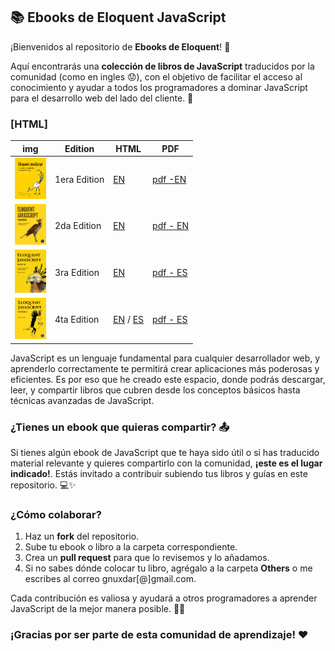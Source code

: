 ## 📚 Ebooks de Eloquent JavaScript
¡Bienvenidos al repositorio de **Ebooks de Eloquent**! 🎉

Aquí encontrarás una **colección de libros de JavaScript** traducidos por la comunidad (como en ingles 😟), con el objetivo de facilitar el acceso al conocimiento y ayudar a todos los programadores a dominar JavaScript para el desarrollo web del lado del cliente. 🚀 

### [HTML]
|img | Edition| HTML | PDF |
|----|--------|------|-----|
|<img src="EbookEloquent/cover/cover_1st.png" width="50">  |1era Edition | [EN](https://eloquentjavascript.net/1st_edition/)  | [ pdf -EN ](EbookEloquent/Eloquent_JavaScript_EN.pdf) |
|<img src="EbookEloquent/cover/cover_2nd.png" width="50">  |2da Edition |  [EN](https://eloquentjavascript.net/2nd_edition/)  | [ pdf - EN](EbookEloquent/Eloquent_JavaScript_2nd_EN.pdf) |
|<img src="EbookEloquent/cover/cover_3rd.jpg" width="50">  |3ra Edition |  [EN](https://eloquentjavascript.net/3rd_edition/)  | [ pdf - ES](EbookEloquent/Eloquent_JavaScript_3ra_ES.pdf)
|<img src="EbookEloquent/cover/cover_4th.jpg" width="50">  |4ta Edition |  [EN](https://eloquentjavascript.net/)  /  [ES](https://www.eloquentjavascript.es/)| [pdf - ES](EbookEloquent/Eloquent_JavaScript_4ta_ES.pdf) |


JavaScript es un lenguaje fundamental para cualquier desarrollador web, y aprenderlo correctamente te permitirá crear aplicaciones más poderosas y eficientes. Es por eso que he creado este espacio, donde podrás descargar, leer, y compartir libros que cubren desde los conceptos básicos hasta técnicas avanzadas de JavaScript.

### ¿Tienes un ebook que quieras compartir? 📤

Si tienes algún ebook de JavaScript que te haya sido útil o si has traducido material relevante y quieres compartirlo con la comunidad, **¡este es el lugar indicado!**. Estás invitado a contribuir subiendo tus libros y guías en este repositorio. 💻✨

### ¿Cómo colaborar?

1. Haz un **fork** del repositorio.
2. Sube tu ebook o libro a la carpeta correspondiente.
3. Crea un **pull request** para que lo revisemos y lo añadamos.
4. Si no sabes dónde colocar tu libro, agrégalo a la carpeta **Others** o me escribes al correo gnuxdar[@]gmail.com.

Cada contribución es valiosa y ayudará a otros programadores a aprender JavaScript de la mejor manera posible. 🌱💪

### ¡Gracias por ser parte de esta comunidad de aprendizaje! ❤️

